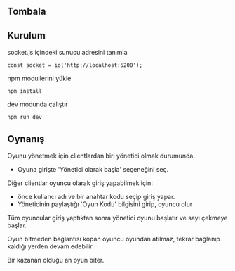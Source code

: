 ## Tombala

## Kurulum

socket.js içindeki sunucu adresini tanımla

```
const socket = io('http://localhost:5200');
```

npm modullerini yükle

```
npm install
```

dev modunda çalıştır

```
npm run dev
```

## Oynanış

Oyunu yönetmek için clientlardan biri yönetici olmak durumunda.

- Oyuna girişte 'Yönetici olarak başla' seçeneğini seç.

Diğer clientlar oyuncu olarak giriş yapabilmek için:

- önce kullancı adı ve bir anahtar kodu seçip giriş yapar.
- Yöneticinin paylaştığı 'Oyun Kodu' bilgisini girip, oyuncu olur

Tüm oyuncular giriş yaptıktan sonra yönetici oyunu başlatır ve sayı çekmeye başlar.

Oyun bitmeden bağlantısı kopan oyuncu oyundan atılmaz, tekrar bağlanıp kaldığı yerden devam edebilir.

Bir kazanan olduğu an oyun biter.
